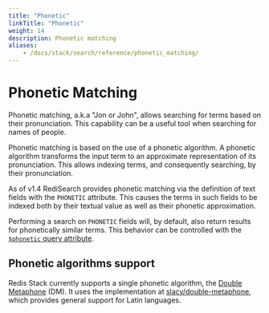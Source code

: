 ```yaml
---
title: "Phonetic"
linkTitle: "Phonetic"
weight: 14
description: Phonetic matching
aliases: 
    - /docs/stack/search/reference/phonetic_matching/
---
```


# Phonetic Matching

Phonetic matching, a.k.a "Jon or John", allows searching for terms based on their pronunciation. This capability can be a useful tool when searching for names of people.

Phonetic matching is based on the use of a phonetic algorithm. A phonetic algorithm transforms the input term to an approximate representation of its pronunciation. This allows indexing terms, and consequently searching, by their pronunciation.

As of v1.4 RediSearch provides phonetic matching via the definition of text fields with the `PHONETIC` attribute. This causes the terms in such fields to be indexed both by their textual value as well as their phonetic approximation.

Performing a search on `PHONETIC` fields will, by default, also return results for phonetically similar terms. This behavior can be controlled with the [`$phonetic` query attribute](/docs/interact/search-and-query/query/#query-attributes).

## Phonetic algorithms support

Redis Stack currently supports a single phonetic algorithm, the [Double Metaphone](https://en.wikipedia.org/wiki/Metaphone#Double_Metaphone) (DM). It uses the implementation at [slacy/double-metaphone](https://github.com/slacy/double-metaphone), which provides general support for Latin languages.

